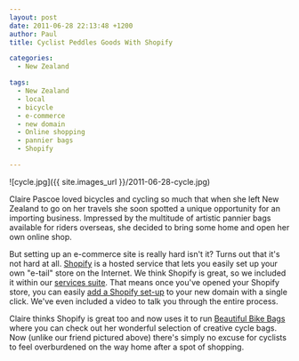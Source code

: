 ```yaml
---
layout: post
date: 2011-06-28 22:13:48 +1200
author: Paul
title: Cyclist Peddles Goods With Shopify

categories:
  - New Zealand

tags:
  - New Zealand
  - local
  - bicycle
  - e-commerce
  - new domain
  - Online shopping
  - pannier bags
  - Shopify

---
```


![cycle.jpg]({{ site.images_url }}/2011-06-28-cycle.jpg)

Claire Pascoe loved bicycles and cycling so much that when she left New Zealand to go on her travels she soon spotted a unique opportunity for an importing business. Impressed by the multitude of artistic pannier bags available for riders overseas, she decided to bring some home and open her own online shop.

But setting up an e-commerce site is really hard isn't it? Turns out that it's not hard at all. [Shopify](http://www.shopify.com/) is a hosted service that lets you easily set up your own "e-tail" store on the Internet. We think Shopify is great, so we included it within our [services suite](https://iwantmyname.co.nz/services). That means once you've opened your Shopify store, you can easily [add a Shopify set-up](https://iwantmyname.co.nz/features/applications/custom-domain-apps/e-commerce/shopify-hosted-online-store-platform-and-shop-software) to your new domain with a single click. We've even included a video to talk you through the entire process.

Claire thinks Shopify is great too and now uses it to run [Beautiful Bike Bags](http://www.beautifulbikebags.co.nz/) where you can check out her wonderful selection of creative cycle bags. Now (unlike our friend pictured above) there's simply no excuse for cyclists to feel overburdened on the way home after a spot of shopping.
